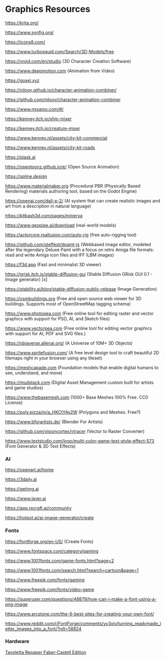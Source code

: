 # Graphics Resources

https://krita.org/

https://www.synfig.org/

https://icons8.com/

https://www.turbosquid.com/Search/3D-Models/free

https://vroid.com/en/studio (3D Character Creation Software)

https://www.deepmotion.com (Animation from Video)

https://goxel.xyz

https://nilooy.github.io/character-animation-combiner/

https://github.com/nilooy/character-animation-combiner

https://www.mixamo.com/#/

https://kenney.itch.io/ship-mixer

https://kenney.itch.io/creature-mixer

https://www.kenney.nl/assets/city-kit-commercial

https://www.kenney.nl/assets/city-kit-roads

https://plask.ai

https://opentoonz.github.io/e/ (Open Source Animation)

https://spline.design

https://www.materialmaker.org (Procedural PBR (Physically Based Rendering) materials authoring tool, based on the Godot Engine)

https://openai.com/dall-e-2/ (AI system that can create realistic images and art from a description in natural language)

https://kitbash3d.com/pages/minerva

https://www.geopipe.ai/download (real-world models)

https://actorcore.reallusion.com/auto-rig (free auto-rigging tool)

https://github.com/steffest/dpaint-js (Webbased image editor, modeled after the legendary Deluxe Paint with a focus on retro Amiga file formats: read and write Amiga icon files and IFF ILBM images)

https://f3d.app (Fast and minimalist 3D viewer)

https://grisk.itch.io/stable-diffusion-gui (Stable Diffusion GRisk GUI 0.1 - Image generator) [x]

https://stability.ai/blog/stable-diffusion-public-release (Image Generation)

https://osmbuildings.org (Free and open source web viewer for 3D buildings. Supports most of OpenStreetMap tagging schema)

https://www.photopea.com (Free online tool for editing raster and vector graphics with support for PSD, AI, and Sketch files)

https://www.vectorpea.com (Free online tool for editing vector graphics with support for AI, PDF and SVG files.)

https://objaverse.allenai.org/ (A Universe of 10M+ 3D Objects)

https://www.spritefusion.com/ (A free level design tool to craft beautiful 2D tilemaps right in your browser using any tileset)

https://meshcapade.com (Foundation models that enable digital humans to see, understand, and move)

https://mudstack.com (Digital Asset Management custom built for artists and game studios)

https://www.thebasemesh.com (1000+ Base Meshes 100% Free. CC0 License)

https://poly.pizza/m/a_HKCtYAv2W (Polygons and Meshes. Free?)

https://www.bforartists.de/ (Blender For Artists)

https://github.com/visioncortex/vtracer (Vector to Raster Converter)

https://www.textstudio.com/logo/multi-color-game-text-style-effect-573 (Font Generator & 3D Text Effects)

### AI

https://openart.ai/home

https://3daily.ai

https://getimg.ai

https://www.layer.ai

https://app.recraft.ai/community

https://hotpot.ai/ai-image-generator/create

### Fonts

https://fontforge.org/en-US/ (Create Fonts)

https://www.fontspace.com/category/gaming

https://www.1001fonts.com/game-fonts.html?page=2

https://www.1001fonts.com/search.html?search=cartoon&page=1

https://www.freepik.com/fonts/gaming

https://www.freepik.com/fonts/video-game

https://superuser.com/questions/48879/how-can-i-make-a-font-using-a-png-image

https://www.arcstone.com/the-6-best-sites-for-creating-your-own-font/

https://www.reddit.com/r/FontForge/comments/yy3xjv/turning_readymade_letter_images_into_a_font/?rdt=58824

### Hardware

[Tavoletta Repaper Faber-Castell Edition](https://www.iskn.co/it/repaper/shop/repaper?utm_source=facebook&utm_medium=cpa&utm_campaign=1%3A%20FB%20%7C%202%3A%20Acq%20%7C%203%3A%20Acquisition%20%7C%204%3A%20Italy&utm_term=1%3A%20int%20%7C%202%3A%20DesignGraphique%20x%20dessin%20x%20adobe%20%7C%203%3A%2020-54%20%7C%204%3A%20H-F&utm_content=Video_USP1_Test_Artiste%20-%20wording%20Sept21&hsa_acc=916823258397949&hsa_cam=6219796487888&hsa_grp=6268961295688&hsa_ad=6268961295088&hsa_src=fb&hsa_net=facebook&hsa_ver=3&fbclid=IwAR3iFhPKBTe9aIidGpjWBOiXE5BW9I0OfNwMz2lZo8A3YCvjsUbjHYPJv9M_aem_ASjB19Q2H1rWK721EEw4YRgnWwaD8E_Qx56IjavvAe-2fSuf70aY6cyA4Yxrx8n8PLl7Ue7E21WL0XYs-t_spPBljibwXlH3OvlavNNdmWZ-9OicpZqCG-iSX5hJaeDA6Yw)